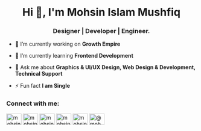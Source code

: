 

<h1 align="center">Hi 👋, I'm Mohsin Islam Mushfiq</h1>
<h3 align="center">Designer | Developer | Engineer.</h3>


- 🔭 I’m currently working on **Growth Empire**

- 🌱 I’m currently learning **Frontend Development**

- 💬 Ask me about **Graphics & UI/UX Design, Web Design & Development, Technical Support**

- ⚡ Fun fact **I am Single**


<h3 align="left">Connect with me:</h3>
<p align="left">
<a href="https://fb.com/mohsinmushfiq" target="blank"><img align="center" src="https://raw.githubusercontent.com/rahuldkjain/github-profile-readme-generator/master/src/images/icons/Social/facebook.svg" alt="mohsinmushfiq" height="30" width="40" /></a>
<a href="https://www.youtube.com/@MohsinIslamMushfiq" target="blank"><img align="center" src="https://raw.githubusercontent.com/rahuldkjain/github-profile-readme-generator/master/src/images/icons/Social/youtube.svg" alt="mohsinislammushfiq" height="30" width="40" /></a>
<a href="https://instagram.com/mohsinmushfiq" target="blank"><img align="center" src="https://raw.githubusercontent.com/rahuldkjain/github-profile-readme-generator/master/src/images/icons/Social/instagram.svg" alt="mohsinmushfiq" height="30" width="40" /></a>
<a href="https://linkedin.com/in/mohsinmushfiq" target="blank"><img align="center" src="https://raw.githubusercontent.com/rahuldkjain/github-profile-readme-generator/master/src/images/icons/Social/linked-in-alt.svg" alt="mohsinmushfiq" height="30" width="40" /></a>
<a href="https://twitter.com/mohsin_mushfiq" target="blank"><img align="center" src="https://raw.githubusercontent.com/rahuldkjain/github-profile-readme-generator/master/src/images/icons/Social/twitter.svg" alt="mohsin_mushfiq" height="30" width="40" /></a>
<a href="https://medium.com/@mohsinmushfiq" target="blank"><img align="center" src="https://raw.githubusercontent.com/rahuldkjain/github-profile-readme-generator/master/src/images/icons/Social/medium.svg" alt="@mohsinmushfiq" height="30" width="40" /></a>
</p>

